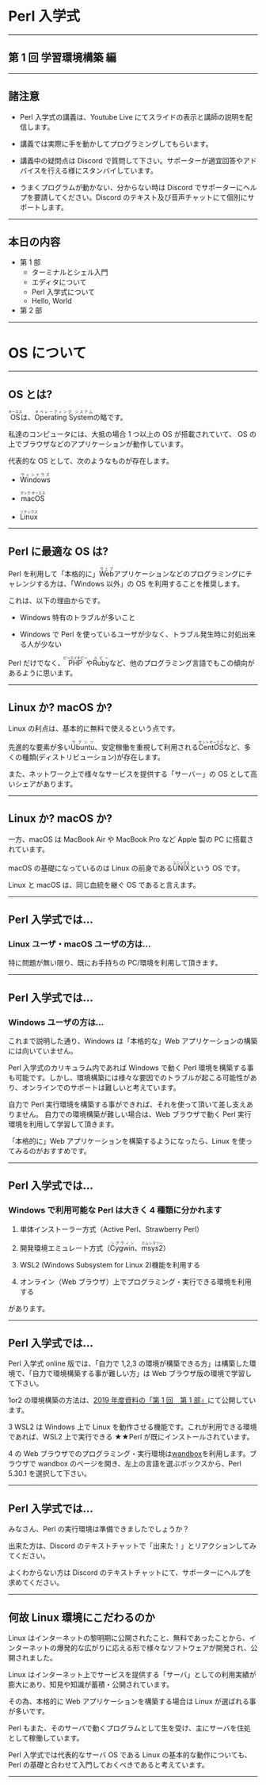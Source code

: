 # Perl 入学式

---

## 第 1 回 学習環境構築 編

---

## 諸注意

- Perl 入学式の講義は、Youtube Live にてスライドの表示と講師の説明を配信します。

- 講義では実際に手を動かしてプログラミングしてもらいます。

- 講義中の疑問点は Discord で質問して下さい。サポーターが適宜回答やアドバイスを行える様にスタンバイしています。

- うまくプログラムが動かない、分からない時は Discord でサポーターにヘルプを要請してください。Discord のテキスト及び音声チャットにて個別にサポートします。

---

## 本日の内容

- 第 1 部
  - ターミナルとシェル入門
  - エディタについて
  - Perl 入学式について
  - Hello, World
- 第 2 部

---

# OS について

---

## OS とは?

<ruby>OS<rt>オーエス</rt></ruby>は、<ruby>Operating System<rt>オペレーティング システム</rt></ruby>の略です。

私達のコンピュータには、大抵の場合 1 つ以上の OS が搭載されていて、 OS の上でブラウザなどのアプリケーションが動作しています。

代表的な OS として、次のようなものが存在します。

- <ruby>Windows<rt>ウィンドウズ</rt></ruby>

- <ruby>macOS<rt>マック オーエス</rt></ruby>

- <ruby>Linux<rt>リナックス</rt></ruby>

---

## Perl に最適な OS は?

Perl を利用して「本格的に」<ruby>Web<rt>ウェブ</rt></ruby>アプリケーションなどのプログラミングにチャレンジする方は、「Windows 以外」の OS を利用することを推奨します。

これは、以下の理由からです。

- Windows 特有のトラブルが多いこと

- Windows で Perl を使っているユーザが少なく、トラブル発生時に対処出来る人が少ない

Perl だけでなく、<ruby>PHP<rt>ピーエイチピー</rt></ruby>や<ruby>Ruby<rt>ルビー</rt></ruby>など、他のプログラミング言語でもこの傾向があるように思います。

---

## Linux か? macOS か?

Linux の利点は、基本的に無料で使えるという点です。

先進的な要素が多い<ruby>Ubuntu<rt>ウブンツ</rt></ruby>、安定稼働を重視して利用される<ruby>CentOS<rt>セントオーエス</rt></ruby>など、多くの種類(ディストリビューション)が存在します。

また、ネットワーク上で様々なサービスを提供する「サーバー」の OS として高いシェアがあります。

---

## Linux か? macOS か?

一方、macOS は MacBook Air や MacBook Pro など Apple 製の PC に搭載されています。

macOS の基礎になっているのは Linux の前身である<ruby>UNIX<rt>ユニックス</rt></ruby>という OS です。

Linux と macOS は、同じ血統を継ぐ OS であると言えます。

---

## Perl 入学式では...

### Linux ユーザ・macOS ユーザの方は...

特に問題が無い限り、既にお手持ちの PC/環境を利用して頂きます。

---

## Perl 入学式では...

### Windows ユーザの方は...

これまで説明した通り、Windows は「本格的な」Web アプリケーションの構築には向いていません。

Perl 入学式のカリキュラム内であれば Windows で動く Perl 環境を構築する事も可能です。しかし、環境構築には様々な要因でのトラブルが起こる可能性があり、オンラインでのサポートは難しいと考えています。

自力で Perl 実行環境を構築する事ができれば、それを使って頂いて差し支えありません。
自力での環境構築が難しい場合は、Web ブラウザで動く Perl 実行環境を利用して学習して頂きます。

「本格的に」Web アプリケーションを構築するようになったら、Linux を使ってみるのがおすすめです。

---

## Perl 入学式では...

### Windows で利用可能な Perl は大きく 4 種類に分かれます

1. 単体インストーラー方式（Active Perl、Strawberry Perl）

2. 開発環境エミュレート方式（<ruby>Cygwin<rt>シグウィン</rt></ruby>、<ruby>msys2<rt>エムシスツー</rt></ruby>）

3. WSL2 (Windows Subsystem for Linux 2)機能を利用する

4. オンライン（Web ブラウザ）上でプログラミング・実行できる環境を利用する

があります。

---

## Perl 入学式では...

Perl 入学式 online 版では、「自力で 1,2,3 の環境が構築できる方」は構築した環境で、「自力で環境構築する事が難しい方」は Web ブラウザ版の環境で学習して下さい。

1or2 の環境構築の方法は、<a href="https://github.com/perl-entrance-org/workshop-2019/blob/master/1st/part1.md">2019 年度資料の「第 1 回　第 1 部」</a>にて公開しています。

3 WSL2 は Windows 上で Linux を動作させる機能です。これが利用できる環境であれば、WSL2 上で実行できる ★★Perl が既にインストールされています。

4 の Web ブラウザでのプログラミング・実行環境は<a href="https://wandbox.org">wandbox</a>を利用します。ブラウザで wandbox のページを開き、左上の言語を選ぶボックスから、Perl 5.30.1 を選択して下さい。

---

## Perl 入学式では...

みなさん、Perl の実行環境は準備できましたでしょうか？

出来た方は、Discord のテキストチャットで「出来た！」とリアクションしてみてください。

よくわからない方は Discord のテキストチャットにて、サポーターにヘルプを求めてください。

---

## 何故 Linux 環境にこだわるのか

Linux はインターネットの黎明期に公開されたこと、無料であったことから、インターネットの爆発的な広がりに応える形で様々なソフトウェアが開発され、公開されました。

Linux はインターネット上でサービスを提供する「サーバ」としての利用実績が膨大にあり、知見や知識が蓄積・公開されています。

その為、本格的に Web アプリケーションを構築する場合は Linux が選ばれる事が多いです。

Perl もまた、そのサーバで動くプログラムとして生を受け、主にサーバを住処として稼働しています。

Perl 入学式では代表的なサーバ OS である Linux の基本的な動作についても、Perl の基礎と合わせて入門しておくべきであると考えています。

---
